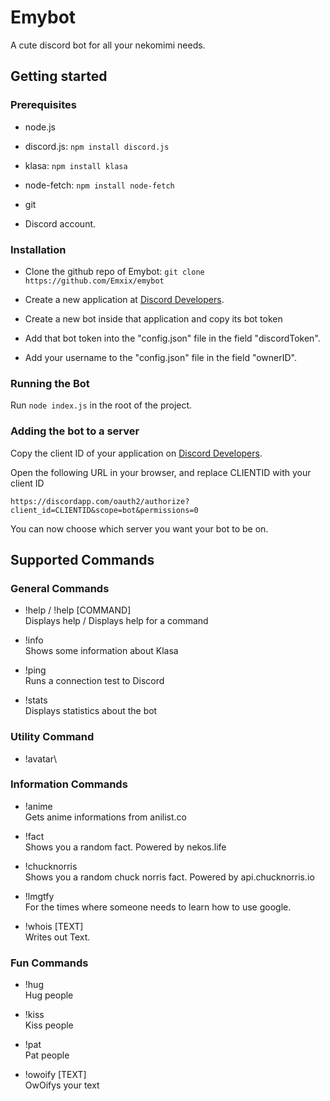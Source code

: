 # Emybot

  A cute discord bot for all your nekomimi needs.

## Getting started

### Prerequisites

  - node.js

  - discord.js: `npm install discord.js`

  - klasa: `npm install klasa`

  - node-fetch: `npm install node-fetch`

  - git

  - Discord account.

### Installation

  - Clone the github repo of Emybot: `git clone https://github.com/Emxix/emybot`

  - Create a new application at [Discord Developers](https://discordapp.com/developers/).

  - Create a new bot inside that application and copy its bot token

  - Add that bot token into the "config.json" file in the field "discordToken".

  - Add your username to the "config.json" file in the field "ownerID".


### Running the Bot

  Run `node index.js` in the root of the project.

### Adding the bot to a server
<!---
  TODO: Describe a better option
  There has to be a better/easier/normal way to do this than this.
-->

  Copy the client ID of your application on [Discord Developers](https://discordapp.com/developers/).

  Open the following URL in your browser, and replace CLIENTID with your client ID

  `https://discordapp.com/oauth2/authorize?client_id=CLIENTID&scope=bot&permissions=0` 

  You can now choose which server you want your bot to be on.

## Supported Commands

### General Commands

  - !help / !help [COMMAND]\
    Displays help / Displays help for a command

  - !info\
    Shows some information about Klasa

  - !ping\
    Runs a connection test to Discord

  - !stats\
    Displays statistics about the bot

### Utility Command

  - !avatar\

### Information Commands

  - !anime\
    Gets anime informations from anilist.co 

  - !fact\
    Shows you a random fact. Powered by nekos.life

  - !chucknorris\
    Shows you a random chuck norris fact. Powered by api.chucknorris.io

  - !lmgtfy\
    For the times where someone needs to learn how to use google.

  - !whois [TEXT]\
    Writes out Text.

### Fun Commands

  - !hug\
    Hug people

  - !kiss\
    Kiss people

  - !pat\
    Pat people

  - !owoify [TEXT]\
    OwOifys your text
